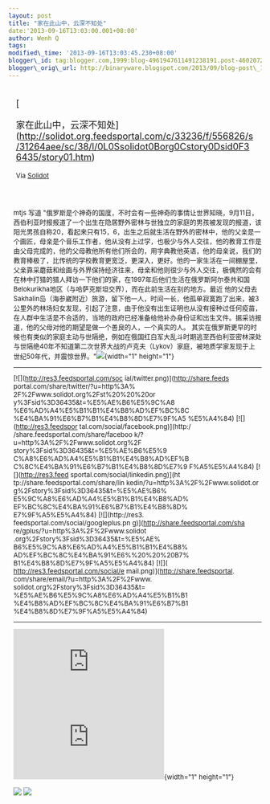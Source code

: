```yaml
--- 
layout: post 
title: "家在此山中，云深不知处" 
date:'2013-09-16T13:03:00.001+08:00' 
author: Wenh Q
tags:
modified\_time: '2013-09-16T13:03:45.230+08:00' 
blogger\_id: tag:blogger.com,1999:blog-4961947611491238191.post-4602072493375135585
blogger\_orig\_url: http://binaryware.blogspot.com/2013/09/blog-post\_16.html
---
```

<div style="margin: 10px; padding: 5px;">

<div style="font-size: 18px;">

[

家在此山中，云深不知处](http://solidot.org.feedsportal.com/c/33236/f/556826/s/31264aee/sc/38/l/0L0Ssolidot0Borg0Cstory0Dsid0F36435/story01.htm)

</div>

<div style="font-size: 13px;">

Via [Solidot](http://www.solidot.org/)

</div>

</div>

<div style="font-size: 13px; padding: 15px 0 10px 10px;">

mtjs 写道
"俄罗斯是个神奇的国度，不时会有一些神奇的事情让世界知晓，9月11日，西伯利亚时报报道了一个出生在隐居野外密林与世独立的家庭的男孩被发现的报道，该阳光男孩自称20，看起来只有15，6，出生之后就生活在野外的密林中，他的父亲是一个画匠，母亲是个音乐工作者，他从没有上过学，也极少与外人交往，他的教育工作是由父母完成的，他的父母教他所有他们所会的，用字典教他英语，他的母亲说，我们的教育棒极了，比传统的学校教育更宽泛，更深入，更好。他的一家生活在一间棚屋里，父亲靠采蘑菇和绘画与外界保持经济往来，母亲和他则很少与外人交往，极偶然的会有在林中打猎的猎人拜访一下他们的家，在1997年后他们生活在俄罗斯阿尔泰共和国Belokurikha地区（与哈萨克斯坦交界），而在此前生活在别的地方。最近
他的父母去Sakhalin岛（海参崴附近）旅游，留下他一人，时间一长，他孤单寂寞跑了出来，被3公里外的林场妇女发现，引起了注意，由于他没有出生证明也从没有接种过任何疫苗，在人群中生活是不合适的，当地的政府已经准备给他补办身份证和出生文件。据采访报道，他的父母对他的期望是做一个善良的人，一个真实的人。
其实在俄罗斯更早的时候也有类似的家庭主动与世隔绝，例如在俄国红白军大乱斗时期逃至西伯利亚密林深处与世隔绝40年不知道第二次世界大战的卢克夫（Lykov）家庭，被地质学家发现于上世纪50年代，并震惊世界。"![](http://solidot.org.feedsportal.com/c/33236/f/556826/s/31264aee/sc/38/mf.gif){width="1"
height="1"}

<div>

  ------------------------------------ ------------------------------------
  [![](http://res3.feedsportal.com/soc 
  ial/twitter.png)](http://share.feeds 
  portal.com/share/twitter/?u=http%3A% 
  2F%2Fwww.solidot.org%2Fst%20%20%20or 
  y%3Fsid%3D36435&t=%E5%AE%B6%E5%9C%A8 
  %E6%AD%A4%E5%B1%B1%E4%B8%AD%EF%BC%8C 
  %E4%BA%91%E6%B7%B1%E4%B8%8D%E7%9F%A5 
  %E5%A4%84) [![](http://res3.feedspor 
  tal.com/social/facebook.png)](http:/ 
  /share.feedsportal.com/share/faceboo 
  k/?u=http%3A%2F%2Fwww.solidot.org%2F 
  story%3Fsid%3D36435&t=%E5%AE%B6%E5%9 
  C%A8%E6%AD%A4%E5%B1%B1%E4%B8%AD%EF%B 
  C%8C%E4%BA%91%E6%B7%B1%E4%B8%8D%E7%9 
  F%A5%E5%A4%84) [![](http://res3.feed 
  sportal.com/social/linkedin.png)](ht 
  tp://share.feedsportal.com/share/lin 
  kedin/?u=http%3A%2F%2Fwww.solidot.or 
  g%2Fstory%3Fsid%3D36435&t=%E5%AE%B6% 
  E5%9C%A8%E6%AD%A4%E5%B1%B1%E4%B8%AD% 
  EF%BC%8C%E4%BA%91%E6%B7%B1%E4%B8%8D% 
  E7%9F%A5%E5%A4%84) [![](http://res3. 
  feedsportal.com/social/googleplus.pn 
  g)](http://share.feedsportal.com/sha 
  re/gplus/?u=http%3A%2F%2Fwww.solidot 
  .org%2Fstory%3Fsid%3D36435&t=%E5%AE% 
  B6%E5%9C%A8%E6%AD%A4%E5%B1%B1%E4%B8% 
  AD%EF%BC%8C%E4%BA%91%E6%%20%20%20B7% 
  B1%E4%B8%8D%E7%9F%A5%E5%A4%84) [![]( 
  http://res3.feedsportal.com/social/e 
  mail.png)](http://share.feedsportal. 
  com/share/email/?u=http%3A%2F%2Fwww. 
  solidot.org%2Fstory%3Fsid%3D36435&t= 
  %E5%AE%B6%E5%9C%A8%E6%AD%A4%E5%B1%B1 
  %E4%B8%AD%EF%BC%8C%E4%BA%91%E6%B7%B1 
  %E4%B8%8D%E7%9F%A5%E5%A4%84)         
  ------------------------------------ ------------------------------------

</div>





[![](http://da.feedsportal.com/r/173608510681/u/49/f/556826/c/33236/s/31264aee/a2.img)](http://da.feedsportal.com/r/173608510681/u/49/f/556826/c/33236/s/31264aee/a2.htm)![](http://pi.feedsportal.com/r/173608510681/u/49/f/556826/c/33236/s/31264aee/a2t.img){width="1"
height="1"}

<div>

[![](http://feeds.feedburner.com/~ff/solidot?d=yIl2AUoC8zA)](http://feeds.feedburner.com/~ff/solidot?a=x_OKuL0AwCo:O2nQnVPKZWk:yIl2AUoC8zA)
[![](http://feeds.feedburner.com/~ff/solidot?d=7Q72WNTAKBA)](http://feeds.feedburner.com/~ff/solidot?a=x_OKuL0AwCo:O2nQnVPKZWk:7Q72WNTAKBA)

</div>

</div>
